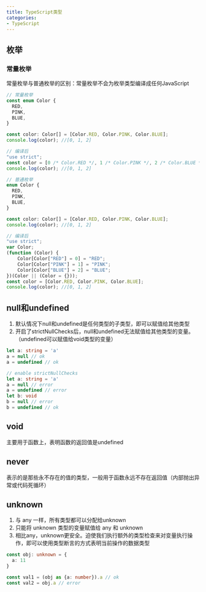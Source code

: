 ```yaml
---
title: TypeScript类型
categories: 
- TypeScript
---
```


## 枚举

### 常量枚举

常量枚举与普通枚举的区别：常量枚举不会为枚举类型编译成任何JavaScript

```ts
// 常量枚举
const enum Color {
  RED,
  PINK,
  BLUE,
}

const color: Color[] = [Color.RED, Color.PINK, Color.BLUE];
console.log(color); //[0, 1, 2]

// 编译后
"use strict";
const color = [0 /* Color.RED */, 1 /* Color.PINK */, 2 /* Color.BLUE */];
console.log(color); //[0, 1, 2]
```

```ts
// 普通枚举
enum Color {
  RED,
  PINK,
  BLUE,
}

const color: Color[] = [Color.RED, Color.PINK, Color.BLUE];
console.log(color); //[0, 1, 2]

// 编译后
"use strict";
var Color;
(function (Color) {
    Color[Color["RED"] = 0] = "RED";
    Color[Color["PINK"] = 1] = "PINK";
    Color[Color["BLUE"] = 2] = "BLUE";
})(Color || (Color = {}));
const color = [Color.RED, Color.PINK, Color.BLUE];
console.log(color); //[0, 1, 2]
```

## null和undefined

1. 默认情况下null和undefined是任何类型的子类型，即可以赋值给其他类型
2. 开启了strictNullChecks后，null和undefined无法赋值给其他类型的变量。（undefined可以赋值给void类型的变量）

```ts
let a: string = 'a'
a = null // ok
a = undefined // ok

// enable strictNullChecks
let a: string = 'a'
a = null // error
a = undefined // error
let b: void
b = null // error
b = undefined // ok
```

## void

主要用于函数上，表明函数的返回值是undefined

## never

表示的是那些永不存在的值的类型，一般用于函数永远不存在返回值（内部抛出异常或代码死循环）

## unknown

1. 与 any 一样，所有类型都可以分配给unknown
2. 只能将 unknown 类型的变量赋值给 any 和 unknown
3. 相比any，unknown更安全。迫使我们执行额外的类型检查来对变量执行操作，即可以使用类型断言的方式表明当前操作的数据类型

```ts
const obj: unknown = {
  a: 11
}

const val1 = (obj as {a: number}).a // ok
const val2 = obj.a // error
```